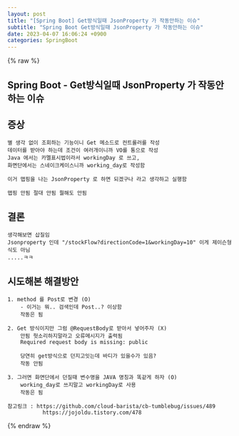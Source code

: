 ```yaml
---  
layout: post  
title: "[Spring Boot] Get방식일때 JsonProperty 가 작동안하는 이슈"  
subtitle: "Spring Boot Get방식일때 JsonProperty 가 작동안하는 이슈"  
date: 2023-04-07 16:06:24 +0900  
categories: SpringBoot  
---  
```

{% raw %}  
## Spring Boot - Get방식일때 JsonProperty 가 작동안하는 이슈  
  
## 증상  
	별 생각 없이 조회하는 기능이니 Get 메소드로 컨트롤러를 작성  
	데이터를 받아야 하는데 조건이 여러개이니까 VO를 통으로 작성  
	Java 에서는 카멜표시법이라서 workingDay 로 쓰고,  
	화면단에서는 스네이크케이스니까 working_day로 작성함  
  
	이거 맵핑을 나는 JsonProperty 로 하면 되겠구나 라고 생각하고 실행함  
  
	맵핑 안됨 절대 안됨 뭘해도 안됨  
  
## 결론  
  
	생각해보면 삽질임  
	Jsonproperty 인데 "/stockFlow?directionCode=1&workingDay=10" 이게 제이슨형식도 아님  
	.....ㅋㅋ  
  
## 시도해본 해결방안  
  
	1. method 를 Post로 변경 (O)  
		- 이거는 뭐.. 검색인데 Post..? 이상함  
		작동은 됨  
  
	2. Get 방식이지만 그럼 @RequestBody로 받아서 넣어주자 (X)  
		안됨 헛소리하지말라고 오류메시지가 출력됨  
		Required request body is missing: public  
  
		당연히 get방식으로 던지고잇는데 바디가 있을수가 있음?  
		작동 안됨  
  
	3. 그러면 화면단에서 던질때 변수명을 JAVA 명칭과 똑같게 하자 (O)  
		working_day로 쓰지말고 workingDay로 사용  
		작동은 됨  
  
	참고링크 : https://github.com/cloud-barista/cb-tumblebug/issues/489  
			   https://jojoldu.tistory.com/478  
{% endraw %}